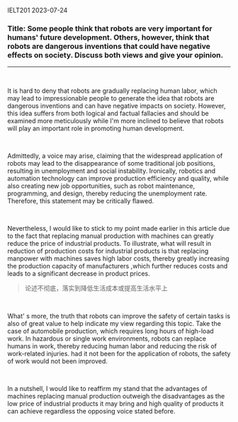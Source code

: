 IELT201 2023-07-24

### Title: Some people think that robots are very important for humans' future development. Others, however, think that robots are dangerous inventions that could have negative effects on society. Discuss both views and give your opinion.

---

<br/>

It is hard to deny that robots are gradually replacing human labor, which may lead to impressionable people to generate the idea that robots are dangerous inventions and can have negative impacts on society. However, this idea suffers from both logical and factual fallacies and should be examined more meticulously while I'm more inclined to believe that robots will play an important role in promoting human development.

<br/>

Admittedly, a voice may arise, claiming that the widespread application of robots may lead to the disappearance of some traditional job positions, resulting in unemployment and social instability. Ironically, robotics and automation technology can improve production efficiency and quality, while also creating new job opportunities, such as robot maintenance, programming, and design, thereby reducing the unemployment rate. Therefore, this statement may be critically flawed.

<br/>

Nevertheless, I would like to stick to my point made earlier in this article due to the fact that replacing manual production with machines can greatly reduce the price of industrial products. To illustrate, what will result in reduction of production costs for industrial products is that replacing manpower with machines saves high labor costs, thereby greatly increasing the production capacity of manufacturers ,which further reduces costs and leads to a significant decrease in product prices.
>论述不彻底，落实到降低生活成本或提高生活水平上

<br/>

What' s more, the truth that robots can improve the safety of certain tasks is also of great value to help indicate my view regarding this topic. Take the case of automobile production, which requires long hours of high-load work. In hazardous or single work environments, robots can replace humans in work, thereby reducing human labor and reducing the risk of work-related injuries. had it not been for the application of robots, the safety of work would not been improved.

<br/>

In a nutshell, I would like to reaffirm my stand that the advantages of machines replacing manual production outweigh the disadvantages as the low price of industrial products it may bring and high quality of products it can achieve regardless the opposing voice stated before.